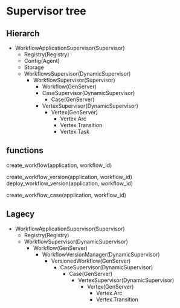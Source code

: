 # Supervisor tree

## Hierarch
- WorkflowApplicationSupervisor(Supervisor)
  - Registry(Registry)
  - Config(Agent)
  - Storage
  - WorkflowsSupervisor(DynamicSupervisor)
    - WorkflowSupervisor(Supervisor)
      - Workflow(GenServer)
      - CaseSupervisor(DynamicSupervisor)
        - Case(GenServer)
      - VertexSupervisor(DynamicSupervisor)
        - Vertex(GenServer)
          - Vertex.Arc
          - Vertex.Transition
          - Vertex.Task

## functions
create_workflow(application, workflow_id)

create_workflow_version(application, workflow_id)
deploy_workflow_version(application, workflow_id)

create_workflow_case(application, workflow_id)


## Lagecy
- WorkflowApplicationSupervisor(Supervisor)
  - Registry(Registry)
  - WorkflowSupervisor(DynamicSupervisor)
    - Workflow(GenServer)
      - WorkflowVersionManager(DynamicSupervisor)
        - VersionedWorkflow(GenServer)
          - CaseSupervisor(DynamicSupervisor)
            - Case(GenServer)
              - VertexSupervisor(DynamicSupervisor)
                - Vertex(GenServer)
                  - Vertex.Arc
                  - Vertex.Transition
